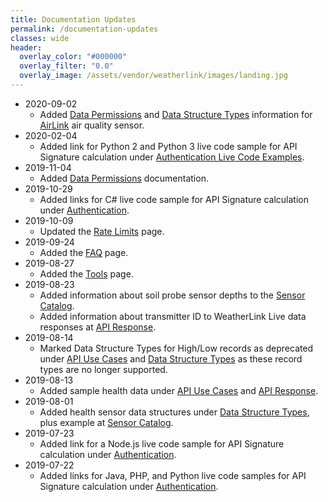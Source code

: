 ```yaml
---
title: Documentation Updates
permalink: /documentation-updates
classes: wide
header:
  overlay_color: "#000000"
  overlay_filter: "0.0"
  overlay_image: /assets/vendor/weatherlink/images/landing.jpg
---
```


- 2020-09-02
  - Added [Data Permissions](data-permissions) and [Data Structure Types](data-structure-types) information for [AirLink](https://www.davisinstruments.com/product/airlink-professional-air-quality-sensor/) air quality sensor.
- 2020-02-04
  - Added link for Python 2 and Python 3 live code sample for API Signature calculation under [Authentication Live Code Examples](authentication#live-code-examples).
- 2019-11-04
  - Added [Data Permissions](data-permissions) documentation.
- 2019-10-29
  - Added links for C# live code sample for API Signature calculation under [Authentication](authentication).
- 2019-10-09
  - Updated the [Rate Limits](rate-limits) page.
- 2019-09-24
  - Added the [FAQ](faq) page.
- 2019-08-27
  - Added the [Tools](tools) page.
- 2019-08-23
  - Added information about soil probe sensor depths to the [Sensor Catalog](sensor-catalog).
  - Added information about transmitter ID to WeatherLink Live data responses at [API Response](api-response).
- 2019-08-14
  - Marked Data Structure Types for High/Low records as deprecated under [API Use Cases](api-use-cases) and [Data Structure Types](data-structure-types) as these record types are no longer supported.
- 2019-08-13
  - Added sample health data under [API Use Cases](api-use-cases) and [API Response](api-response).
- 2019-08-01
  - Added health sensor data structures under [Data Structure Types](data-structure-types), plus example at [Sensor Catalog](sensor-catalog).
- 2019-07-23
  - Added link for a Node.js live code sample for API Signature calculation under [Authentication](authentication).
- 2019-07-22
  - Added links for Java, PHP, and Python live code samples for API Signature calculation under [Authentication](authentication).
